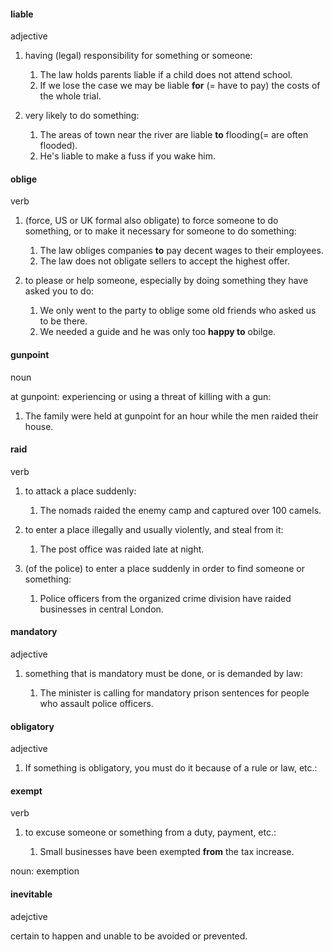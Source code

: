 #### liable
adjective

1. having (legal) responsibility for something or someone:
   
   1. The law holds parents liable if a child does not attend school.
   2. If we lose the case we may be liable **for** (= have to pay) the costs of the whole trial.

2. very likely to do something:
   
   1. The areas of town near the river are liable **to** flooding(= are often flooded).
   2. He's liable to make a fuss if you wake him.

#### oblige
verb

1. (force, US or UK formal also obligate) to force someone to do something, or to make it necessary for someone to do something:
   
   1. The law obliges companies **to** pay decent wages to their employees.
   2. The law does not obligate sellers to accept the highest offer.

2. to please or help someone, especially by doing something they have asked you to do:
   
   1. We only went to the party to oblige some old friends who asked us to be there.
   2. We needed a guide and he was only too **happy to** obilge.

#### gunpoint
noun

at gunpoint: experiencing or using a threat of killing with a gun:

1. The family were held at gunpoint for an hour while the men raided their house.


#### raid
verb

1. to attack a place suddenly:
   
   1. The nomads raided the enemy camp and captured over 100 camels.

2. to enter a place illegally and usually violently, and steal from it:
   
   1. The post office was raided late at night.

3. (of the police) to enter a place suddenly in order to find someone or something:
   
   1. Police officers from the organized crime division have raided businesses in central London.


#### mandatory
adjective

1. something that is mandatory must be done, or is demanded by law:
   
   1. The minister is calling for mandatory prison sentences for people who assault police officers.
   
#### obligatory
adjective

1. If something is obligatory, you must do it because of a rule or law, etc.:


#### exempt
verb

1. to excuse someone or something from a duty, payment, etc.:
   
   1. Small businesses have been exempted **from** the tax increase.

noun: exemption

#### inevitable
adejctive

certain to happen and unable to be avoided or prevented.




